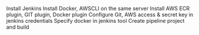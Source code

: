 Install Jenkins
Install Docker, AWSCLI on the same server
Install AWS ECR plugin, GIT plugin, Docker plugin
Configure Git, AWS access & secret key in jenkins credentials
Specify docker in jenkins tool
Create pipeline project and build
